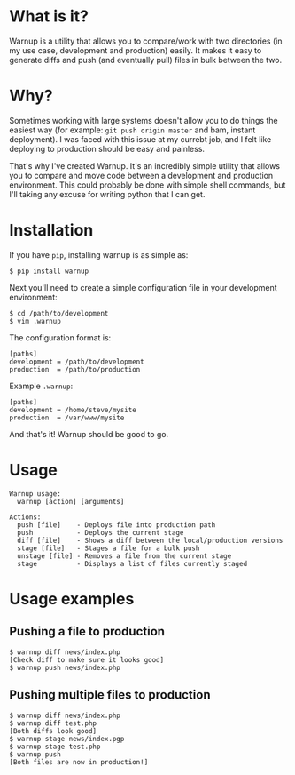 # What is it?
Warnup is a utility that allows you to compare/work with two directories (in my use case, development and production) easily. It makes it easy to generate diffs and push (and eventually pull) files in bulk between the two.

# Why?
Sometimes working with large systems doesn't allow you to do things the easiest way (for example: `git push origin master` and bam, instant deployment). I was faced with this issue at my currebt job, and I felt like deploying to production should be easy and painless.

That's why I've created Warnup. It's an incredibly simple utility that allows you to compare and move code between a development and production environment. This could probably be done with simple shell commands, but I'll taking any excuse for writing python that I can get. 

# Installation
If you have `pip`, installing warnup is as simple as:

    $ pip install warnup

Next you'll need to create a simple configuration file in your development environment:

    $ cd /path/to/development
    $ vim .warnup

The configuration format is:

    [paths]
    development = /path/to/development
    production  = /path/to/production

Example `.warnup`:

    [paths]
    development = /home/steve/mysite
    production  = /var/www/mysite

And that's it! Warnup should be good to go.

# Usage
    Warnup usage:
      warnup [action] [arguments]

    Actions:
      push [file]    - Deploys file into production path
      push           - Deploys the current stage
      diff [file]    - Shows a diff between the local/production versions
      stage [file]   - Stages a file for a bulk push
      unstage [file] - Removes a file from the current stage
      stage          - Displays a list of files currently staged

# Usage examples

## Pushing a file to production

    $ warnup diff news/index.php
    [Check diff to make sure it looks good]
    $ warnup push news/index.php

## Pushing multiple files to production

    $ warnup diff news/index.php
    $ warnup diff test.php
    [Both diffs look good]
    $ warnup stage news/index.pgp
    $ warnup stage test.php
    $ warnup push
    [Both files are now in production!]
